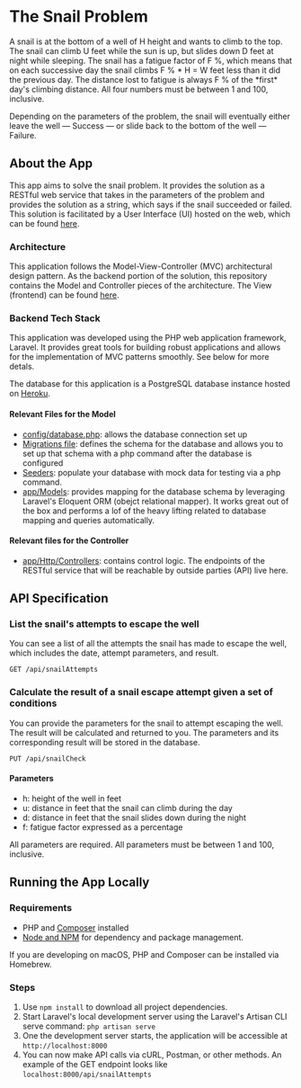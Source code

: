 # The Snail Problem

A snail is at the bottom of a well of H height and wants to climb to the top. The snail can climb U feet while the sun is up, but slides down D feet at night while sleeping. The snail has a fatigue factor of F %, which means that on each successive day the snail climbs F % * H = W feet less than it did the previous day. The distance lost to fatigue is always F % of the *first\* day's climbing distance. All four numbers must be between 1 and 100, inclusive.

Depending on the parameters of the problem, the snail will eventually either leave the well — Success — or slide back to the bottom of the well — Failure.

## About the App

This app aims to solve the snail problem. It provides the solution as a RESTful web service that takes in the parameters of the problem and provides the solution as a string, which says if the snail succeeded or failed. This solution is facilitated by a User Interface (UI) hosted on the web, which can be found [here](https://snail-view.herokuapp.com/).

### Architecture

This application follows the Model-View-Controller (MVC) architectural design pattern. As the backend portion of the solution, this repository contains the Model and Controller pieces of the architecture. The View (frontend) can be found [here](https://github.com/esarrit/snail-problem-frontend).

### Backend Tech Stack

This application was developed using the PHP web application framework, Laravel. It provides great tools for building robust applications and allows for the implementation of MVC patterns smoothly. See below for more detals.

The database for this application is a PostgreSQL database instance hosted on [Heroku](https://www.heroku.com/).

#### Relevant Files for the Model

-   [config/database.php](https://github.com/esarrit/snail-problem/blob/master/config/database.php): allows the database connection set up
-   [Migrations file](https://github.com/esarrit/snail-problem/blob/master/database/migrations/2022_09_11_150648_create_snail_logs_table.php): defines the schema for the database and allows you to set up that schema with a php command after the database is configured
-   [Seeders](https://github.com/esarrit/snail-problem/tree/master/database/seeders): populate your database with mock data for testing via a php command.
-   [app/Models](https://github.com/esarrit/snail-problem/tree/master/app/Models): provides mapping for the database schema by leveraging Laravel's Eloquent ORM (obejct relational mapper). It works great out of the box and performs a lof of the heavy lifting related to database mapping and queries automatically.

#### Relevant files for the Controller

-   [app/Http/Controllers](https://github.com/esarrit/snail-problem/tree/master/app/Http/Controllers): contains control logic. The endpoints of the RESTful service that will be reachable by outside parties (API) live here.

## API Specification

### List the snail's attempts to escape the well

You can see a list of all the attempts the snail has made to escape the well, which includes the date, attempt parameters, and result.

`GET /api/snailAttempts`

### Calculate the result of a snail escape attempt given a set of conditions

You can provide the parameters for the snail to attempt escaping the well. The result will be calculated and returned to you. The parameters and its corresponding result will be stored in the database.

`PUT /api/snailCheck`

#### Parameters

-   h: height of the well in feet
-   u: distance in feet that the snail can climb during the day
-   d: distance in feet that the snail slides down during the night
-   f: fatigue factor expressed as a percentage

All parameters are required. All parameters must be between 1 and 100, inclusive.

## Running the App Locally

### Requirements

-   PHP and [Composer](https://getcomposer.org) installed
-   [Node and NPM](https://nodejs.org/en/) for dependency and package management.

If you are developing on macOS, PHP and Composer can be installed via Homebrew.

### Steps

1. Use `npm install` to download all project dependencies.
2. Start Laravel's local development server using the Laravel's Artisan CLI serve command: `php artisan serve`
3. One the development server starts, the application will be accessible at `http://localhost:8000`
4. You can now make API calls via cURL, Postman, or other methods. An example of the GET endpoint looks like `localhost:8000/api/snailAttempts`
